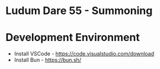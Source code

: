 # Ludum Dare 55 - Summoning

# Development Environment

* Install VSCode - https://code.visualstudio.com/download
* Install Bun - https://bun.sh/
